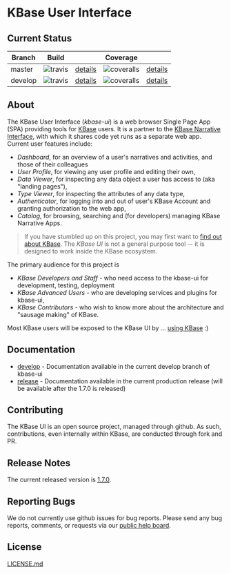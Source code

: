 # KBase User Interface

## Current Status

| Branch   | Build  || Coverage ||
|----------|--------|---|----------|---|
| master   | ![travis](https://travis-ci.org/kbase/kbase-ui.svg?branch=master) | [details](https://travis-ci.org/kbase/kbase-ui?branch=master) | ![coveralls](https://coveralls.io/repos/kbase/kbase-ui/badge.svg?branch=master) | [details](https://coveralls.io/r/kbase/kbase-ui?branch=master)  |
| develop   | ![travis](https://travis-ci.org/kbase/kbase-ui.svg?branch=develop) | [details](https://travis-ci.org/kbase/kbase-ui?branch=develop) | ![coveralls](https://coveralls.io/repos/kbase/kbase-ui/badge.svg?branch=develop) | [details](https://coveralls.io/r/kbase/kbase-ui?branch=develop)  |

## About

The KBase User Interface (*kbase-ui*) is a web browser Single Page App (SPA) providing tools for [KBase](http://kbase.us) users. It is a partner to the [KBase Narrative Interface](https://github.com/kbase/narrative), with which it shares code yet runs as a separate web app. Current user features include:

- *Dashboard*, for an overview of a user's narratives and activities, and those of their colleagues
- *User Profile*, for viewing any user profile and editing their own, 
- *Data Viewer*, for inspecting any data object a user has access to (aka "landing pages"),
- *Type Viewer*, for inspecting the attributes of any data type,
- *Authenticator*, for logging into and out of user's KBase Account and granting authorization to the web app,
- *Catalog*, for browsing, searching and (for developers) managing KBase Narrative Apps.

> If you have stumbled up on this project, you may first want to [find out about KBase](http://kbase.us). 
> The *KBase UI* is not a general purpose tool -- it is designed to work inside the KBase ecosystem. 

The primary audience for this project is 

- *KBase Developers and Staff* - who need access to the kbase-ui for development, testing, deployment
- *KBase Advanced Users* - who are developing services and plugins for kbase-ui,
- *KBase Contributors* - who wish to know more about the architecture and "sausage making" of KBase.

Most KBase users will be exposed to the KBase UI by ... [using KBase](https://narrative.kbase.us) :)

## Documentation

- [develop](https://ci.kbase.us/_book/index.html) - Documentation available in the current develop branch of kbase-ui
- [release](https://narrative.kbase.us/_book/index.html) - Documentation available in the current production release (will be available after the 1.7.0 is released)

## Contributing

The KBase UI is an open source project, managed through github. As such, contributions, even internally within KBase, are conducted through fork and PR.

## Release Notes

The current released version is [1.7.0](release-notes/RELEASE_NOTES_1.7.0.md).

## Reporting Bugs

We do not currently use github issues for bug reports. Please send any bug reports, comments, or requests via our [public help board](http://kbase.us/contact).

## License

[LICENSE.md](LICENSE.md)
